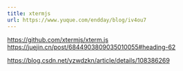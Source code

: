 ```yaml
---
title: xtermjs
url: https://www.yuque.com/endday/blog/iv4ou7
---
```


<https://github.com/xtermjs/xterm.js>
<https://juejin.cn/post/6844903809035010055#heading-62>

<https://blog.csdn.net/yzwdzkn/article/details/108386269>
